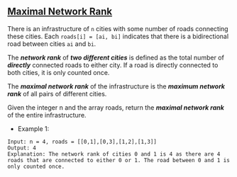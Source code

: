 ## [Maximal Network Rank](https://leetcode.com/problems/maximal-network-rank/)

There is an infrastructure of `n` cities with some number of roads connecting these cities. Each `roads[i] = [ai, bi]` indicates that there is a bidirectional road between cities `ai` and `bi`.

The ***network rank*** of ***two different cities*** is defined as the total number of ***directly*** connected roads to either city. If a road is directly connected to both cities, it is only counted once.

The ***maximal network rank*** of the infrastructure is the ***maximum network rank*** of all pairs of different cities.

Given the integer n and the array roads, return the ***maximal network rank*** of the entire infrastructure.


- Example 1:
```
Input: n = 4, roads = [[0,1],[0,3],[1,2],[1,3]]
Output: 4
Explanation: The network rank of cities 0 and 1 is 4 as there are 4 roads that are connected to either 0 or 1. The road between 0 and 1 is only counted once.
```
